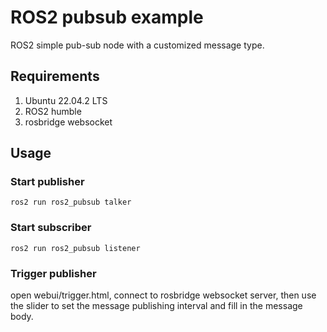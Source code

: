 # ROS2 pubsub example

ROS2 simple pub-sub node with a customized message type.

## Requirements

1. Ubuntu 22.04.2 LTS
2. ROS2 humble
3. rosbridge websocket

## Usage

### Start publisher

```ros2 run ros2_pubsub talker```

### Start subscriber

```ros2 run ros2_pubsub listener```

### Trigger publisher

open webui/trigger.html, connect to rosbridge websocket server, then use the slider to set the message publishing
interval and fill in the message body.
